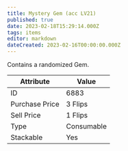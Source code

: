 ```yaml
---
title: Mystery Gem (acc LV21)
published: true
date: 2023-02-18T15:29:14.000Z
tags: items
editor: markdown
dateCreated: 2023-02-16T00:00:00.000Z
---
```


Contains a randomized Gem.

|Attribute|Value|
|-|-|
|ID|6883|
|Purchase Price|3 Flips|
|Sell Price|1 Flips|
|Type|Consumable|
|Stackable|Yes|

